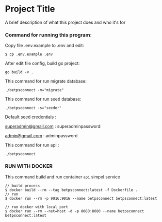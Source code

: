 
# Project Title

A brief description of what this project does and who it's for

### Command for running this program:

Copy file .env.example to .env and edit:
```shell
$ cp .env.example .env
```

After edit file config, build go project:

```shell
go build -v .
```

This command for run migrate database:

```shell
./betpsconnect -m="migrate"
```
This command for run seed database:

```shell
./betpsconnect -s="seeder"
```

Default seed credentials :

superadmin@gmail.com :
superadminpassword

admin@gmail.com :
adminpassword

This command for run api :

```shell
./betpsconnect 
```

### RUN WITH DOCKER

This command build and run container `api` simpel service

```shell
// build process
$ docker build --rm --tag betpsconnect:latest -f Dockerfile .
// run
$ docker run --rm -p 9016:9016 --name betpsconnect betpsconnect:latest
```
```shell
// run docker with local port
$ docker run --rm --net=host -d -p 8080:8080 --name betpsconnect betpsconnect:latest
```